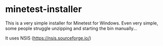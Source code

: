 # minetest-installer

This is a very simple installer for Minetest for Windows.
Even very simple, some people struggle unzipping and starting the bin manually...

It uses NSIS (https://nsis.sourceforge.io/)
